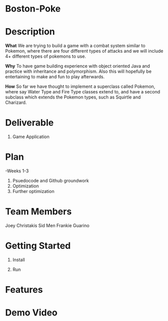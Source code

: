 # Boston-Poke

# **Description**

**What**
We are trying to build a game with a combat system similar to Pokemon, where there are four different types of attacks and we will include 4+ different types of pokemons to use.

**Why**
To have game building experience with object oriented Java and practice with inheritance and polymorphism. Also this will hopefully be entertaining to make and fun to play afterwards.

**How**
So far we have thought to implement a superclass called Pokemon, where say Water Type and Fire Type classes extend to, and have a second subclass which extends the Pokemon types, such as Squirtle and Charizard.

# **Deliverable**
1. Game Application

# **Plan**
-Weeks 1-3
1. Psuedocode and Github groundwork 
2. Optimization 
3. Further optimization

# **Team Members**
Joey Christakis Sid Men Frankie Guarino


# **Getting Started**
1. Install

2. Run

# **Features**

# **Demo Video**

